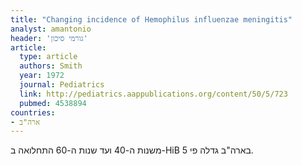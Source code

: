 ```yaml
---
title: "Changing incidence of Hemophilus influenzae meningitis"
analyst: amantonio
header: 'גורמי סיכון'
article:
  type: article
  authors: Smith
  year: 1972
  journal: Pediatrics
  link: http://pediatrics.aappublications.org/content/50/5/723
  pubmed: 4538894
countries:
- ארה"ב
---
```


משנות ה-40 ועד שנות ה-60 התחלואה ב-HiB בארה"ב גדלה פי 5.
